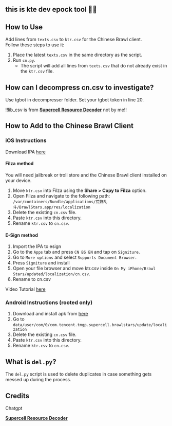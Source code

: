 ## this is kte dev epock tool 🥶🥶

## How to Use
Add lines from `texts.csv` to `ktr.csv` for the Chinese Brawl client.  
Follow these steps to use it:  

1. Place the latest `texts.csv` in the same directory as the script.  
2. Run `cn.py`.  
   - The script will add all lines from `texts.csv` that do not already exist in the `ktr.csv` file.

## How can I decompress cn.csv to investigate?
Use tgbot in decompresser folder. Set your tgbot token in line 20. 

‼️lib_csv is from **[Supercell Resource Decoder](https://github.com/proydakov/supercell_resource_decoder/tree/master)** not by me‼️

## How to Add to the Chinese Brawl Client  

### iOS Instructions  

Download IPA [here](https://t.me/cnbs2/14)

#### Filza method

You will need jailbreak or troll store and the Chinese Brawl client installed on your device.  

1. Move `ktr.csv` into Filza using the **Share > Copy to Filza** option.  
2. Open Filza and navigate to the following path:  
   `/var/containers/Bundle/applications/荒野乱斗/BrawlStars.app/res/localization`  
3. Delete the existing `cn.csv` file.  
4. Paste `ktr.csv` into this directory.  
5. Rename `ktr.csv` to `cn.csv`.

#### E-Sign method

1. Import the IPA to esign
2. Go to the `Apps` tab and press `CN BS EN` and tap on `Signiture`.
3. Go to `More options` and select `Supports Document Browser`.
4. Press `Signiture` and install
5. Open your file browser and move ktr.csv inside `On My iPhone/Brawl Stars/updated/localization/cn.csv`.
6. Rename to cn.csv

Video Tutorial [here](https://youtube.com/video/hV_Arnz7kIM)

### Android Instructions (rooted only)
1. Download and install apk from [here](bs.qq.com)
2. Go to `data/user/com/0/com.tencent.tmgp.supercell.brawlstars/update/localization`
3. Delete the existing `cn.csv` file.  
4. Paste `ktr.csv` into this directory.  
5. Rename `ktr.csv` to `cn.csv`.

## What is `del.py`?
The `del.py` script is used to delete duplicates in case something gets messed up during the process.

## Credits
Chatgpt

**[Supercell Resource Decoder](https://github.com/proydakov/supercell_resource_decoder/tree/master)**
